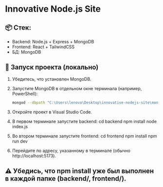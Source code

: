 # Innovative Node.js Site

## 📦 Стек:
- Backend: Node.js + Express + MongoDB
- Frontend: React + TailwindCSS
- БД: MongoDB

## 🔧 Запуск проекта (локально)

1. Убедитесь, что установлен MongoDB.
2. Запустите MongoDB в отдельном окне терминала (например, PowerShell):
   ```bash
   mongod --dbpath "C:\Users\lenovo\Desktop\innovative-nodejs-site\mongodb-data"
3. Откройте проект в Visual Studio Code.

4. В первом терминале запустите backend:
    cd backend
    npm install
    node index.js
5. Во втором терминале запустите frontend:
    cd frontend
    npm install
    npm run dev
6. Перейдите по адресу, указанному в терминале (обычно http://localhost:5173).


## ⚠️ Убедись, что npm install уже был выполнен в каждой папке (backend/, frontend/).